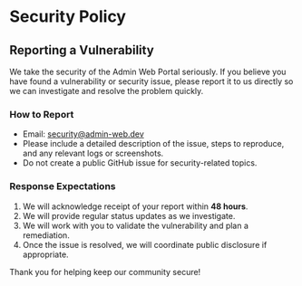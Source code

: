# Security Policy

## Reporting a Vulnerability

We take the security of the Admin Web Portal seriously. If you believe you have found a vulnerability or security issue, please report it to us directly so we can investigate and resolve the problem quickly.

### How to Report

- Email: [security@admin-web.dev](mailto:security@admin-web.dev)
- Please include a detailed description of the issue, steps to reproduce, and any relevant logs or screenshots.
- Do not create a public GitHub issue for security-related topics.

### Response Expectations

1. We will acknowledge receipt of your report within **48 hours**.
2. We will provide regular status updates as we investigate.
3. We will work with you to validate the vulnerability and plan a remediation.
4. Once the issue is resolved, we will coordinate public disclosure if appropriate.

Thank you for helping keep our community secure!
